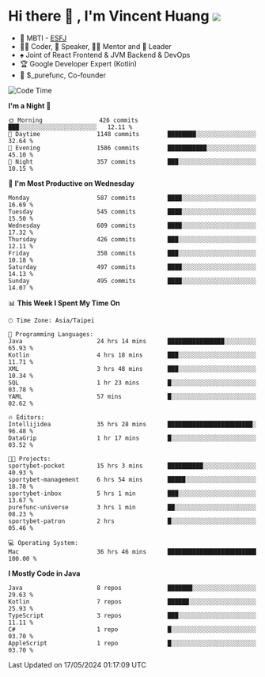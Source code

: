 # Hi there 👋 , I'm Vincent Huang ![](https://komarev.com/ghpvc/?username=Jian-Min-Huang)
- 👀 MBTI - [ESFJ](https://www.16personalities.com/esfj-personality)
- 👨‍💻 Coder, 🎤 Speaker, 👨‍🏫 Mentor and 🚀 Leader
- ♠️ Joint of React Frontend & JVM Backend & DevOps
- 🏆 Google Developer Expert (Kotlin)
- 💼 $_purefunc, Co-founder

<!--START_SECTION:waka-->
![Code Time](http://img.shields.io/badge/Code%20Time-3%2C745%20hrs%2017%20mins-blue)

**I'm a Night 🦉** 

```text
🌞 Morning                426 commits         ███░░░░░░░░░░░░░░░░░░░░░░   12.11 % 
🌆 Daytime                1148 commits        ████████░░░░░░░░░░░░░░░░░   32.64 % 
🌃 Evening                1586 commits        ███████████░░░░░░░░░░░░░░   45.10 % 
🌙 Night                  357 commits         ███░░░░░░░░░░░░░░░░░░░░░░   10.15 % 
```
📅 **I'm Most Productive on Wednesday** 

```text
Monday                   587 commits         ████░░░░░░░░░░░░░░░░░░░░░   16.69 % 
Tuesday                  545 commits         ████░░░░░░░░░░░░░░░░░░░░░   15.50 % 
Wednesday                609 commits         ████░░░░░░░░░░░░░░░░░░░░░   17.32 % 
Thursday                 426 commits         ███░░░░░░░░░░░░░░░░░░░░░░   12.11 % 
Friday                   358 commits         ███░░░░░░░░░░░░░░░░░░░░░░   10.18 % 
Saturday                 497 commits         ████░░░░░░░░░░░░░░░░░░░░░   14.13 % 
Sunday                   495 commits         ████░░░░░░░░░░░░░░░░░░░░░   14.07 % 
```


📊 **This Week I Spent My Time On** 

```text
🕑︎ Time Zone: Asia/Taipei

💬 Programming Languages: 
Java                     24 hrs 14 mins      ████████████████░░░░░░░░░   65.93 % 
Kotlin                   4 hrs 18 mins       ███░░░░░░░░░░░░░░░░░░░░░░   11.71 % 
XML                      3 hrs 48 mins       ███░░░░░░░░░░░░░░░░░░░░░░   10.34 % 
SQL                      1 hr 23 mins        █░░░░░░░░░░░░░░░░░░░░░░░░   03.78 % 
YAML                     57 mins             █░░░░░░░░░░░░░░░░░░░░░░░░   02.62 % 

🔥 Editors: 
Intellijidea             35 hrs 28 mins      ████████████████████████░   96.48 % 
DataGrip                 1 hr 17 mins        █░░░░░░░░░░░░░░░░░░░░░░░░   03.52 % 

🐱‍💻 Projects: 
sportybet-pocket         15 hrs 3 mins       ██████████░░░░░░░░░░░░░░░   40.93 % 
sportybet-management     6 hrs 54 mins       █████░░░░░░░░░░░░░░░░░░░░   18.78 % 
sportybet-inbox          5 hrs 1 min         ███░░░░░░░░░░░░░░░░░░░░░░   13.67 % 
purefunc-universe        3 hrs 1 min         ██░░░░░░░░░░░░░░░░░░░░░░░   08.23 % 
sportybet-patron         2 hrs               █░░░░░░░░░░░░░░░░░░░░░░░░   05.46 % 

💻 Operating System: 
Mac                      36 hrs 46 mins      █████████████████████████   100.00 % 
```

**I Mostly Code in Java** 

```text
Java                     8 repos             ███████░░░░░░░░░░░░░░░░░░   29.63 % 
Kotlin                   7 repos             ██████░░░░░░░░░░░░░░░░░░░   25.93 % 
TypeScript               3 repos             ███░░░░░░░░░░░░░░░░░░░░░░   11.11 % 
C#                       1 repo              █░░░░░░░░░░░░░░░░░░░░░░░░   03.70 % 
AppleScript              1 repo              █░░░░░░░░░░░░░░░░░░░░░░░░   03.70 % 
```




 Last Updated on 17/05/2024 01:17:09 UTC
<!--END_SECTION:waka-->
